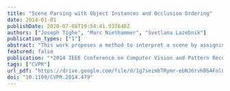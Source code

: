 ```yaml
---
title: "Scene Parsing with Object Instances and Occlusion Ordering"
date: 2014-01-01
publishDate: 2020-07-08T19:54:41.937648Z
authors: ["Joseph Tighe", "Marc Niethammer", "Svetlana Lazebnik"]
publication_types: ["1"]
abstract: "This work proposes a method to interpret a scene by assigning a semantic label at every pixel and inferring the spatial extent of individual object instances together with their occlusion relationships. Starting with an initial pixel labeling and a set of candidate object masks for a given test image, we select a subset of objects that explain the image well and have valid overlap relationships and occlusion ordering. This is done by minimizing an integer quadratic program either using a greedy method or a standard solver. Then we alternate between using the object predictions to refine the pixel labels and vice versa. The proposed system obtains promising results on two challenging subsets of the LabelMe and SUN datasets, the largest of which contains 45,676 images and 232 classes."
featured: false
publication: "*2014 IEEE Conference on Computer Vision and Pattern Recognition, CVPR 2014, Columbus, OH, USA, June 23-28, 2014*"
tags: ["CVPR"]
url_pdf: "https://drive.google.com/file/d/1g7seimbTRymr-ebNJ6rvhBSAFolL7Tep"
doi: "10.1109/CVPR.2014.479"
---
```


